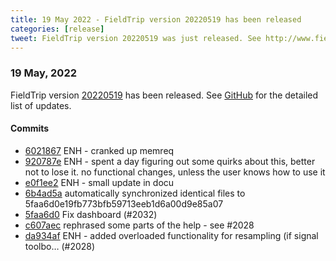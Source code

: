 ```yaml
---
title: 19 May 2022 - FieldTrip version 20220519 has been released
categories: [release]
tweet: FieldTrip version 20220519 was just released. See http://www.fieldtriptoolbox.org/#19-may-2022
---
```


### 19 May, 2022

FieldTrip version [20220519](http://github.com/fieldtrip/fieldtrip/releases/tag/20220519) has been released.
See [GitHub](https://github.com/fieldtrip/fieldtrip/compare/20220514...20220519) for the detailed list of updates.

#### Commits

- [6021867](http://github.com/fieldtrip/fieldtrip/commit/6021867) ENH - cranked up memreq
- [920787e](http://github.com/fieldtrip/fieldtrip/commit/920787e) ENH - spent a day figuring out some quirks about this, better not to lose it. no functional changes, unless the user knows how to use it
- [e0f1ee2](http://github.com/fieldtrip/fieldtrip/commit/e0f1ee2) ENH - small update in docu
- [6b4ad5a](http://github.com/fieldtrip/fieldtrip/commit/6b4ad5a) automatically synchronized identical files to 5faa6d0e19fb773bfb59713eeb1d6a00d9e85a07
- [5faa6d0](http://github.com/fieldtrip/fieldtrip/commit/5faa6d0) Fix dashboard (#2032)
- [c607aec](http://github.com/fieldtrip/fieldtrip/commit/c607aec) rephrased some parts of the help - see #2028
- [da934af](http://github.com/fieldtrip/fieldtrip/commit/da934af) ENH - added overloaded functionality for resampling (if signal toolbo… (#2028)
